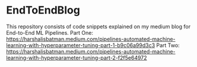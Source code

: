 # EndToEndBlog
This repository consists of code snippets explained on my medium blog for End-to-End ML Pipelines.
Part One: https://harshalisbatman.medium.com/pipelines-automated-machine-learning-with-hyperparameter-tuning-part-1-b9c06a99d3c3
Part Two: https://harshalisbatman.medium.com/pipelines-automated-machine-learning-with-hyperparameter-tuning-part-2-f2f5e64972
